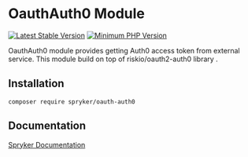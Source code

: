 # OauthAuth0 Module
[![Latest Stable Version](https://poser.pugx.org/spryker/oauth-auth0/v/stable.svg)](https://packagist.org/packages/spryker/oauth-auth0)
[![Minimum PHP Version](https://img.shields.io/badge/php-%3E%3D%208.0-8892BF.svg)](https://php.net/)

OauthAuth0 module provides getting Auth0 access token from external service. This module build on top of riskio/oauth2-auth0 library .

## Installation

```
composer require spryker/oauth-auth0
```

## Documentation

[Spryker Documentation](https://docs.spryker.com)
